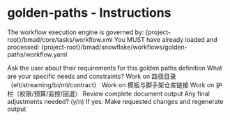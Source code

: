 # golden-paths - Instructions

<critical>The workflow execution engine is governed by: {project-root}/bmad/core/tasks/workflow.xml</critical>
<critical>You MUST have already loaded and processed: {project-root}/bmad/snowflake/workflows/golden-paths/workflow.yaml</critical>

<workflow>

<step n="1" goal="Understand Requirements">
<action>Ask the user about their requirements for this golden paths definition</action>
<ask>What are your specific needs and constraints?</ask>
</step>

<step n="2" goal="路径目录（ELT/Streaming/BI/ML/Contract）">
<action>Work on 路径目录（elt/streaming/bi/ml/contract）</action>
<template-output section="catalog"/>
</step>

<step n="3" goal="模板与脚手架仓库链接">
<action>Work on 模板与脚手架仓库链接</action>
<template-output section="templates"/>
</step>

<step n="4" goal="护栏（权限/预算/监控/回退）">
<action>Work on 护栏（权限/预算/监控/回退）</action>
<template-output section="guardrails"/>
</step>

<step n="5" goal="Review and Finalize">
<action>Review complete document output</action>
<ask>Any final adjustments needed? (y/n)</ask>
<check>If yes:</check>
  <action>Make requested changes and regenerate output</action>
</step>

</workflow>
